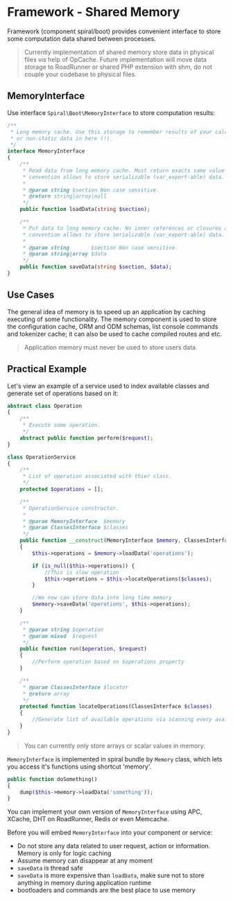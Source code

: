 # Framework - Shared Memory
Framework (component spiral/boot) provides convenient interface to store some computation data shared between processes.  

> Currently implementation of shared memory store data in physical files vis help of OpCache. Future implementation will
move data storage to RoadRunner or shared PHP extension with shm, do not couple your codebase to physical files.  

## MemoryInterface
Use interface `Spiral\Boot\MemoryInterface` to store computation results:

```php
/**
 * Long memory cache. Use this storage to remember results of your calculations, do not store user
 * or non-static data in here (!).
 */
interface MemoryInterface
{
    /**
     * Read data from long memory cache. Must return exacts same value as saved or null. Current
     * convention allows to store serializable (var_export-able) data.
     *
     * @param string $section Non case sensitive.
     * @return string|array|null
     */
    public function loadData(string $section);

    /**
     * Put data to long memory cache. No inner references or closures are allowed. Current
     * convention allows to store serializable (var_export-able) data.
     *
     * @param string       $section Non case sensitive.
     * @param string|array $data
     */
    public function saveData(string $section, $data);
}
```

## Use Cases
The general idea of memory is to speed up an application by caching executing of some functionality. The memory component 
is used to store the configuration cache, ORM and ODM schemas, list console commands and tokenizer cache; 
it can also be used to cache compiled routes and etc.
 
 > Application memory must never be used to store users data.

## Practical Example
Let's view an example of a service used to index available classes and generate set of operations based on it:

```php
abstract class Operation 
{
    /**
     * Execute some operation.
     */
    abstract public function perform($request);
}

class OperationService
{
    /**
     * List of operation associated with thier class.
     */
    protected $operations = [];

    /**
     * OperationService constructor.
     *
     * @param MemoryInterface  $memory
     * @param ClassesInterface $classes
     */
    public function __construct(MemoryInterface $memory, ClassesInterface $classes)
    {
        $this->operations = $memory->loadData('operations');

        if (is_null($this->operations)) {
            //This is slow operation
            $this->operations = $this->locateOperations($classes);
        }

        //We now can store data into long time memory
        $memory->saveData('operations', $this->operations);
    }

    /**
     * @param string $operation
     * @param mixed  $request
     */
    public function run($operation, $request)
    {
        //Perform operation based on $operations property
    }

    /**
     * @param ClassesInterface $locator
     * @return array
     */
    protected function locateOperations(ClassesInterface $classes)
    {
        //Generate list of available operations via scanning every available class
    }
}
```

> You can currently only store arrays or scalar values in memory.

`MemoryInterface` is implemented in spiral bundle by `Memory` class, which lets you access it's
 functions using shortcut 'memory'.

```php
public function doSomething()
{
    dump($this->memory->loadData('something'));
}
```

You can implement your own version of `MemoryInterface` using APC, XCache, DHT on RoadRunner, Redis or even Memcache. 

Before you will embed `MemoryInterface` into your component or service:
* Do not store any data related to user request, action or information. Memory is only for logic caching
* Assume memory can disappear at any moment
* `saveData` is thread safe
* `saveData` is more expensive than `loadData`, make sure not to store anything in memory during application runtime
* bootloaders and commands are the best place to use memory
